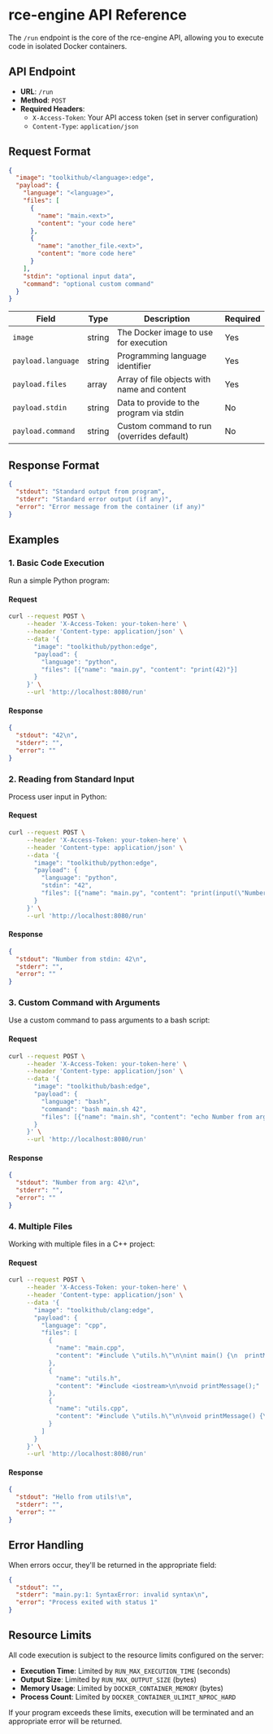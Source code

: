# rce-engine API Reference

The `/run` endpoint is the core of the rce-engine API, allowing you to execute code in isolated Docker containers.

## API Endpoint

- **URL**: `/run`
- **Method**: `POST`
- **Required Headers**: 
  - `X-Access-Token`: Your API access token (set in server configuration)
  - `Content-Type`: `application/json`

## Request Format

```json
{
  "image": "toolkithub/<language>:edge",
  "payload": {
    "language": "<language>",
    "files": [
      {
        "name": "main.<ext>",
        "content": "your code here"
      },
      {
        "name": "another_file.<ext>",
        "content": "more code here"
      }
    ],
    "stdin": "optional input data",
    "command": "optional custom command"
  }
}
```

| Field | Type | Description | Required |
|-------|------|-------------|----------|
| `image` | string | The Docker image to use for execution | Yes |
| `payload.language` | string | Programming language identifier | Yes |
| `payload.files` | array | Array of file objects with name and content | Yes |
| `payload.stdin` | string | Data to provide to the program via stdin | No |
| `payload.command` | string | Custom command to run (overrides default) | No |

## Response Format

```json
{
  "stdout": "Standard output from program",
  "stderr": "Standard error output (if any)",
  "error": "Error message from the container (if any)"
}
```

## Examples

### 1. Basic Code Execution

Run a simple Python program:

#### Request

```bash
curl --request POST \
     --header 'X-Access-Token: your-token-here' \
     --header 'Content-type: application/json' \
     --data '{
       "image": "toolkithub/python:edge", 
       "payload": {
         "language": "python", 
         "files": [{"name": "main.py", "content": "print(42)"}]
       }
     }' \
     --url 'http://localhost:8080/run'
```

#### Response

```json
{
  "stdout": "42\n",
  "stderr": "",
  "error": ""
}
```

### 2. Reading from Standard Input

Process user input in Python:

#### Request

```bash
curl --request POST \
     --header 'X-Access-Token: your-token-here' \
     --header 'Content-type: application/json' \
     --data '{
       "image": "toolkithub/python:edge", 
       "payload": {
         "language": "python",
         "stdin": "42", 
         "files": [{"name": "main.py", "content": "print(input(\"Number from stdin: \"))"}]
       }
     }' \
     --url 'http://localhost:8080/run'
```

#### Response

```json
{
  "stdout": "Number from stdin: 42\n",
  "stderr": "",
  "error": ""
}
```

### 3. Custom Command with Arguments

Use a custom command to pass arguments to a bash script:

#### Request

```bash
curl --request POST \
     --header 'X-Access-Token: your-token-here' \
     --header 'Content-type: application/json' \
     --data '{
       "image": "toolkithub/bash:edge", 
       "payload": {
         "language": "bash",
         "command": "bash main.sh 42", 
         "files": [{"name": "main.sh", "content": "echo Number from arg: $1"}]
       }
     }' \
     --url 'http://localhost:8080/run'
```

#### Response

```json
{
  "stdout": "Number from arg: 42\n",
  "stderr": "",
  "error": ""
}
```

### 4. Multiple Files

Working with multiple files in a C++ project:

#### Request

```bash
curl --request POST \
     --header 'X-Access-Token: your-token-here' \
     --header 'Content-type: application/json' \
     --data '{
       "image": "toolkithub/clang:edge", 
       "payload": {
         "language": "cpp",
         "files": [
           {
             "name": "main.cpp",
             "content": "#include \"utils.h\"\n\nint main() {\n  printMessage();\n  return 0;\n}"
           },
           {
             "name": "utils.h",
             "content": "#include <iostream>\n\nvoid printMessage();"
           },
           {
             "name": "utils.cpp",
             "content": "#include \"utils.h\"\n\nvoid printMessage() {\n  std::cout << \"Hello from utils!\" << std::endl;\n}"
           }
         ]
       }
     }' \
     --url 'http://localhost:8080/run'
```

#### Response

```json
{
  "stdout": "Hello from utils!\n",
  "stderr": "",
  "error": ""
}
```

## Error Handling

When errors occur, they'll be returned in the appropriate field:

```json
{
  "stdout": "",
  "stderr": "main.py:1: SyntaxError: invalid syntax\n",
  "error": "Process exited with status 1"
}
```

## Resource Limits

All code execution is subject to the resource limits configured on the server:

- **Execution Time**: Limited by `RUN_MAX_EXECUTION_TIME` (seconds)
- **Output Size**: Limited by `RUN_MAX_OUTPUT_SIZE` (bytes)
- **Memory Usage**: Limited by `DOCKER_CONTAINER_MEMORY` (bytes)
- **Process Count**: Limited by `DOCKER_CONTAINER_ULIMIT_NPROC_HARD`

If your program exceeds these limits, execution will be terminated and an appropriate error will be returned.

